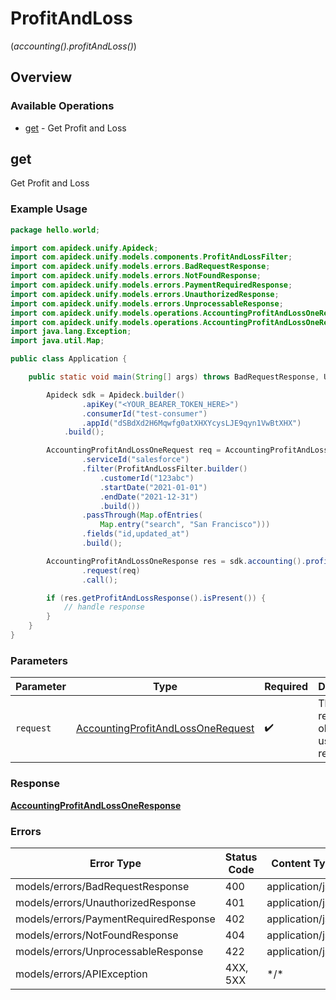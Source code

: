 # ProfitAndLoss
(*accounting().profitAndLoss()*)

## Overview

### Available Operations

* [get](#get) - Get Profit and Loss

## get

Get Profit and Loss

### Example Usage

```java
package hello.world;

import com.apideck.unify.Apideck;
import com.apideck.unify.models.components.ProfitAndLossFilter;
import com.apideck.unify.models.errors.BadRequestResponse;
import com.apideck.unify.models.errors.NotFoundResponse;
import com.apideck.unify.models.errors.PaymentRequiredResponse;
import com.apideck.unify.models.errors.UnauthorizedResponse;
import com.apideck.unify.models.errors.UnprocessableResponse;
import com.apideck.unify.models.operations.AccountingProfitAndLossOneRequest;
import com.apideck.unify.models.operations.AccountingProfitAndLossOneResponse;
import java.lang.Exception;
import java.util.Map;

public class Application {

    public static void main(String[] args) throws BadRequestResponse, UnauthorizedResponse, PaymentRequiredResponse, NotFoundResponse, UnprocessableResponse, Exception {

        Apideck sdk = Apideck.builder()
                .apiKey("<YOUR_BEARER_TOKEN_HERE>")
                .consumerId("test-consumer")
                .appId("dSBdXd2H6Mqwfg0atXHXYcysLJE9qyn1VwBtXHX")
            .build();

        AccountingProfitAndLossOneRequest req = AccountingProfitAndLossOneRequest.builder()
                .serviceId("salesforce")
                .filter(ProfitAndLossFilter.builder()
                    .customerId("123abc")
                    .startDate("2021-01-01")
                    .endDate("2021-12-31")
                    .build())
                .passThrough(Map.ofEntries(
                    Map.entry("search", "San Francisco")))
                .fields("id,updated_at")
                .build();

        AccountingProfitAndLossOneResponse res = sdk.accounting().profitAndLoss().get()
                .request(req)
                .call();

        if (res.getProfitAndLossResponse().isPresent()) {
            // handle response
        }
    }
}
```

### Parameters

| Parameter                                                                                         | Type                                                                                              | Required                                                                                          | Description                                                                                       |
| ------------------------------------------------------------------------------------------------- | ------------------------------------------------------------------------------------------------- | ------------------------------------------------------------------------------------------------- | ------------------------------------------------------------------------------------------------- |
| `request`                                                                                         | [AccountingProfitAndLossOneRequest](../../models/operations/AccountingProfitAndLossOneRequest.md) | :heavy_check_mark:                                                                                | The request object to use for the request.                                                        |

### Response

**[AccountingProfitAndLossOneResponse](../../models/operations/AccountingProfitAndLossOneResponse.md)**

### Errors

| Error Type                            | Status Code                           | Content Type                          |
| ------------------------------------- | ------------------------------------- | ------------------------------------- |
| models/errors/BadRequestResponse      | 400                                   | application/json                      |
| models/errors/UnauthorizedResponse    | 401                                   | application/json                      |
| models/errors/PaymentRequiredResponse | 402                                   | application/json                      |
| models/errors/NotFoundResponse        | 404                                   | application/json                      |
| models/errors/UnprocessableResponse   | 422                                   | application/json                      |
| models/errors/APIException            | 4XX, 5XX                              | \*/\*                                 |